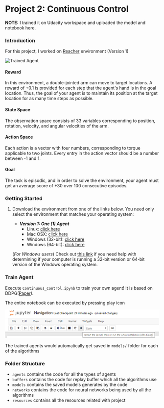 [//]: # (Image References)

[image1]: https://user-images.githubusercontent.com/10624937/43851024-320ba930-9aff-11e8-8493-ee547c6af349.gif "Trained Agent"

# Project 2: Continuous Control

**NOTE:** I trained it on Udacity workspace and uploaded the model and notebook here. 

### Introduction

For this project, I worked on [Reacher](https://github.com/Unity-Technologies/ml-agents/blob/master/docs/Learning-Environment-Examples.md#reacher) environment (Version 1)

![Trained Agent][image1]

#### Reward 
In this environment, a double-jointed arm can move to target locations. A reward of +0.1 is provided for each step that the agent's hand is in the goal location. Thus, the goal of your agent is to maintain its position at the target location for as many time steps as possible.

#### State Space
The observation space consists of 33 variables corresponding to position, rotation, velocity, and angular velocities of the arm. 

#### Action Space 
Each action is a vector with four numbers, corresponding to torque applicable to two joints. Every entry in the action vector should be a number between -1 and 1.

#### Goal 

The task is episodic, and in order to solve the environment,  your agent must get an average score of +30 over 100 consecutive episodes.

### Getting Started

1. Download the environment from one of the links below.  You need only select the environment that matches your operating system:

    - **_Version 1: One (1) Agent_**
        - Linux: [click here](https://s3-us-west-1.amazonaws.com/udacity-drlnd/P2/Reacher/one_agent/Reacher_Linux.zip)
        - Mac OSX: [click here](https://s3-us-west-1.amazonaws.com/udacity-drlnd/P2/Reacher/one_agent/Reacher.app.zip)
        - Windows (32-bit): [click here](https://s3-us-west-1.amazonaws.com/udacity-drlnd/P2/Reacher/one_agent/Reacher_Windows_x86.zip)
        - Windows (64-bit): [click here](https://s3-us-west-1.amazonaws.com/udacity-drlnd/P2/Reacher/one_agent/Reacher_Windows_x86_64.zip)

    (_For Windows users_) Check out [this link](https://support.microsoft.com/en-us/help/827218/how-to-determine-whether-a-computer-is-running-a-32-bit-version-or-64) if you need help with determining if your computer is running a 32-bit version or 64-bit version of the Windows operating system.

### Train Agent

Execute `Continuous_Control.ipynb` to train your own agent! It is based on DDPG([Paper](https://arxiv.org/pdf/1509.02971.pdf)). 

The entire notebook can be executed by pressing play icon

![Jupyter Image](resources/ExecuteEntireNotebook.png)

The trained agents would automatically get saved in ```models/``` folder for each of the algorithms 

### Folder Structure 

- ```agents``` contains the code for all the types of agents 
- ```buffers``` contains the code for replay buffer which all the algorithms use 
- ```models``` contains the saved models generates by the code 
- ```networks``` contains the code for neural networks being used by all the algorithms 
- ```resources``` contains all the resources related with project
